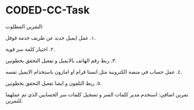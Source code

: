# CODED-CC-Task
التمرين المطلوب:

١. عمل ايميل جديد عن طريف خدمة قوقل.

٢. اختيار كلمة سر قوية.

٣. ربط رقم الهاتف بالايميل و تفعيل التحقق بخطوتين.

٤. عمل حساب في منصة الكترونية مثل انستا قرام او امازون باستخدام الايميل نفسه.

٥. ربط التلفون و ايضا تفعيل التحقق بخطوتين.




تمرين اضافي:
استخدم مدير كلمات السر و تسجيل كلمات سر الحسابين الذي تم عملهما للتمرين.
